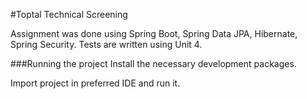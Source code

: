 #Toptal Technical Screening

Assignment was done using Spring Boot, Spring Data JPA, Hibernate, Spring Security. Tests are written using Unit 4. 

###Running the project
Install the necessary development packages. 

Import project in preferred IDE and run it.
